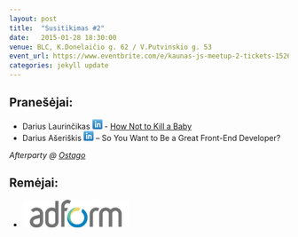 ```yaml
---
layout: post
title:  "Susitikimas #2"
date:   2015-01-28 18:30:00
venue: BLC, K.Donelaičio g. 62 / V.Putvinskio g. 53
event_url: https://www.eventbrite.com/e/kaunas-js-meetup-2-tickets-15269923753
categories: jekyll update
---
```

## Pranešėjai:

 * Darius Laurinčikas [![LinkedIn](img/icon-linkedin.png)](https://www.linkedin.com/in/darxx) - [How Not to Kill a Baby](http://slides.com/dariuslaurincikas/how-not-to-kill-a-baby#/)
 * Darius Ašeriškis [![LinkedIn](img/icon-linkedin.png)](https://www.linkedin.com/pub/darius-ašeriškis/53/553/232) – So You Want to Be a Great Front-End Developer?

*Afterparty @ [Ostago](https://www.facebook.com/ostagoLT)*

## Remėjai:

 * ![Adform](img/adform-logo.png)
